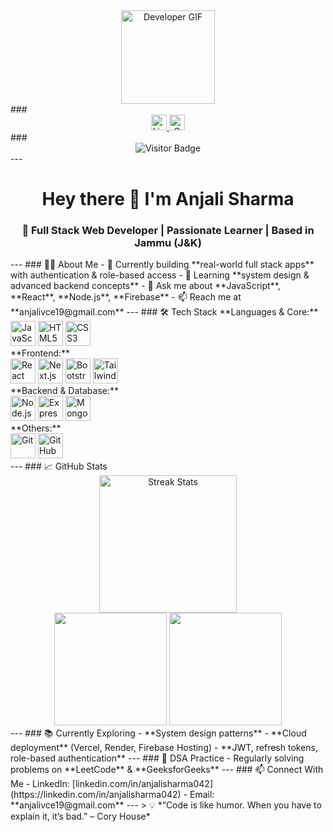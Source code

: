 <div align="center"> <img height="150" src="https://media.giphy.com/media/M9gbBd9nbDrOTu1Mqx/giphy.gif" alt="Developer GIF" /> </div> ### <div align="center"> <a href="https://linkedin.com/in/anjalisharma042" target="_blank"> <img src="https://img.shields.io/static/v1?message=LinkedIn&logo=linkedin&label=&color=0077B5&logoColor=white&labelColor=&style=for-the-badge" height="25" alt="LinkedIn" /> </a> <a href="mailto:anjalivce19@gmail.com" target="_blank"> <img src="https://img.shields.io/static/v1?message=Gmail&logo=gmail&label=&color=D14836&logoColor=white&labelColor=&style=for-the-badge" height="25" alt="Gmail" /> </a> </div> ### <div align="center"> <img src="https://visitor-badge.laobi.icu/badge?page_id=AnjaliSharma2212" alt="Visitor Badge" /> </div> --- <h1 align="center">Hey there 👋 I'm Anjali Sharma</h1> <h3 align="center">🚀 Full Stack Web Developer | Passionate Learner | Based in Jammu (J&K)</h3> --- ### 👩‍💻 About Me - 🔭 Currently building **real-world full stack apps** with authentication & role-based access - 🌱 Learning **system design & advanced backend concepts** - 💬 Ask me about **JavaScript**, **React**, **Node.js**, **Firebase** - 📫 Reach me at **anjalivce19@gmail.com** --- ### 🛠️ Tech Stack **Languages & Core:** <div align="left"> <img src="https://cdn.jsdelivr.net/gh/devicons/devicon/icons/javascript/javascript-original.svg" height="40" alt="JavaScript" /> <img src="https://cdn.jsdelivr.net/gh/devicons/devicon/icons/html5/html5-original.svg" height="40" alt="HTML5" /> <img src="https://cdn.jsdelivr.net/gh/devicons/devicon/icons/css3/css3-original.svg" height="40" alt="CSS3" /> </div> **Frontend:** <div align="left"> <img src="https://cdn.jsdelivr.net/gh/devicons/devicon/icons/react/react-original.svg" height="40" alt="React" /> <img src="https://cdn.jsdelivr.net/gh/devicons/devicon/icons/nextjs/nextjs-original.svg" height="40" alt="Next.js" /> <img src="https://cdn.jsdelivr.net/gh/devicons/devicon/icons/bootstrap/bootstrap-original.svg" height="40" alt="Bootstrap" /> <img src="https://cdn.jsdelivr.net/gh/devicons/devicon/icons/tailwindcss/tailwindcss-plain.svg" height="40" alt="Tailwind CSS" /> </div> **Backend & Database:** <div align="left"> <img src="https://cdn.jsdelivr.net/gh/devicons/devicon/icons/nodejs/nodejs-original.svg" height="40" alt="Node.js" /> <img src="https://cdn.jsdelivr.net/gh/devicons/devicon/icons/express/express-original.svg" height="40" alt="Express" /> <img src="https://cdn.jsdelivr.net/gh/devicons/devicon/icons/mongodb/mongodb-original.svg" height="40" alt="MongoDB" /> </div> **Others:** <div align="left"> <img src="https://cdn.jsdelivr.net/gh/devicons/devicon/icons/git/git-original.svg" height="40" alt="Git" /> <img src="https://cdn.jsdelivr.net/gh/devicons/devicon/icons/github/github-original.svg" height="40" alt="GitHub" /> </div> --- ### 📈 GitHub Stats <div align="center"> <img src="https://github-readme-streak-stats.herokuapp.com?user=AnjaliSharma2212&theme=dark&border_radius=5" height="220" alt="Streak Stats" /> </div> <div align="center"> <img src="https://github-readme-stats.vercel.app/api?username=AnjaliSharma2212&show_icons=true&theme=dark" height="180" /> <img src="https://github-readme-stats.vercel.app/api/top-langs/?username=AnjaliSharma2212&layout=compact&theme=dark" height="180" /> </div> --- ### 📚 Currently Exploring - **System design patterns** - **Cloud deployment** (Vercel, Render, Firebase Hosting) - **JWT, refresh tokens, role-based authentication** --- ### 🧠 DSA Practice - Regularly solving problems on **LeetCode** & **GeeksforGeeks** --- ### 📫 Connect With Me - LinkedIn: [linkedin.com/in/anjalisharma042](https://linkedin.com/in/anjalisharma042) - Email: **anjalivce19@gmail.com** --- > 💡 *“Code is like humor. When you have to explain it, it’s bad.” – Cory House*

